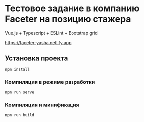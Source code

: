 Тестовое задание в компанию Faceter на позицию стажера
=============================
Vue.js + Typescript + ESLint + Bootstrap grid

https://faceter-yasha.netlify.app

## Установка проекта
```
npm install
```

### Компиляция в режиме разработки
```
npm run serve
```

### Компиляция и минификация
```
npm run build
```
